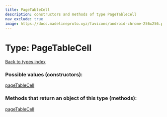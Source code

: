 ```yaml
---
title: PageTableCell
description: constructors and methods of type PageTableCell
nav_exclude: true
image: https://docs.madelineproto.xyz/favicons/android-chrome-256x256.png
---
```

# Type: PageTableCell
[Back to types index](index.html)



### Possible values (constructors):

[pageTableCell](/API_docs/constructors/pageTableCell.html)  



### Methods that return an object of this type (methods):



[pageTableCell](/API_docs/constructors/pageTableCell.html)  

